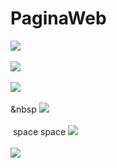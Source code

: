 # PaginaWeb
 
  
![](screenshot/img1.jpg)<br><br>
![](screenshot/img2.jpg)<br><br>
![](screenshot/img3.jpg)<br><br>
 &nbsp ![](screenshot/img4.jpg)<br><br>
&nbsp;space&nbsp;space ![](screenshot/img5.jpg)<br><br>
  ![](screenshot/img6.jpg)<br><br>

